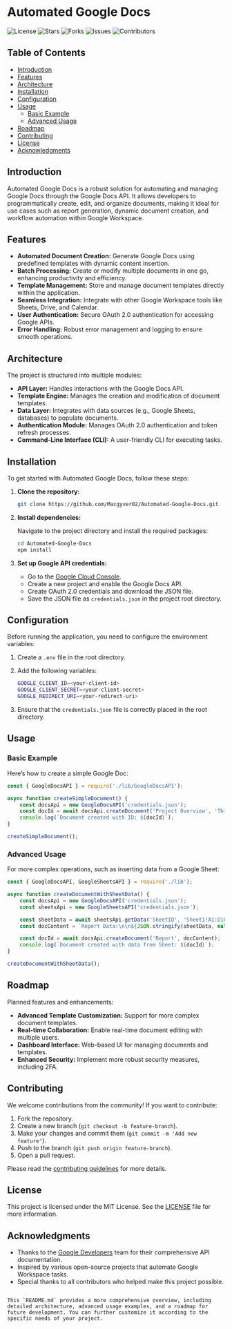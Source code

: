 # Automated Google Docs

![License](https://img.shields.io/github/license/Macgyver02/Automated-Google-Docs)
![Stars](https://img.shields.io/github/stars/Macgyver02/Automated-Google-Docs)
![Forks](https://img.shields.io/github/forks/Macgyver02/Automated-Google-Docs)
![Issues](https://img.shields.io/github/issues/Macgyver02/Automated-Google-Docs)
![Contributors](https://img.shields.io/github/contributors/Macgyver02/Automated-Google-Docs)

## Table of Contents



- [Introduction](#introduction)
- [Features](#features)
- [Architecture](#architecture)
- [Installation](#installation)
- [Configuration](#configuration)
- [Usage](#usage)
  - [Basic Example](#basic-example)
  - [Advanced Usage](#advanced-usage)
- [Roadmap](#roadmap)
- [Contributing](#contributing)
- [License](#license)
- [Acknowledgments](#acknowledgments)

## Introduction

Automated Google Docs is a robust solution for automating and managing Google Docs through the Google Docs API. It allows developers to programmatically create, edit, and organize documents, making it ideal for use cases such as report generation, dynamic document creation, and workflow automation within Google Workspace.

## Features

- **Automated Document Creation:** Generate Google Docs using predefined templates with dynamic content insertion.
- **Batch Processing:** Create or modify multiple documents in one go, enhancing productivity and efficiency.
- **Template Management:** Store and manage document templates directly within the application.
- **Seamless Integration:** Integrate with other Google Workspace tools like Sheets, Drive, and Calendar.
- **User Authentication:** Secure OAuth 2.0 authentication for accessing Google APIs.
- **Error Handling:** Robust error management and logging to ensure smooth operations.

## Architecture

The project is structured into multiple modules:

- **API Layer:** Handles interactions with the Google Docs API.
- **Template Engine:** Manages the creation and modification of document templates.
- **Data Layer:** Integrates with data sources (e.g., Google Sheets, databases) to populate documents.
- **Authentication Module:** Manages OAuth 2.0 authentication and token refresh processes.
- **Command-Line Interface (CLI):** A user-friendly CLI for executing tasks.

## Installation

To get started with Automated Google Docs, follow these steps:

1. **Clone the repository:**

    ```bash
    git clone https://github.com/Macgyver02/Automated-Google-Docs.git
    ```

2. **Install dependencies:**

    Navigate to the project directory and install the required packages:

    ```bash
    cd Automated-Google-Docs
    npm install
    ```

3. **Set up Google API credentials:**

    - Go to the [Google Cloud Console](https://console.cloud.google.com/).
    - Create a new project and enable the Google Docs API.
    - Create OAuth 2.0 credentials and download the JSON file.
    - Save the JSON file as `credentials.json` in the project root directory.

## Configuration

Before running the application, you need to configure the environment variables:

1. Create a `.env` file in the root directory.
2. Add the following variables:

    ```bash
    GOOGLE_CLIENT_ID=<your-client-id>
    GOOGLE_CLIENT_SECRET=<your-client-secret>
    GOOGLE_REDIRECT_URI=<your-redirect-uri>
    ```

3. Ensure that the `credentials.json` file is correctly placed in the root directory.

## Usage

### Basic Example

Here’s how to create a simple Google Doc:

```javascript
const { GoogleDocsAPI } = require('./lib/GoogleDocsAPI');

async function createSimpleDocument() {
    const docsApi = new GoogleDocsAPI('credentials.json');
    const docId = await docsApi.createDocument('Project Overview', 'This is a simple document.');
    console.log(`Document created with ID: ${docId}`);
}

createSimpleDocument();
```

### Advanced Usage

For more complex operations, such as inserting data from a Google Sheet:

```javascript
const { GoogleDocsAPI, GoogleSheetsAPI } = require('./lib');

async function createDocumentWithSheetData() {
    const docsApi = new GoogleDocsAPI('credentials.json');
    const sheetsApi = new GoogleSheetsAPI('credentials.json');

    const sheetData = await sheetsApi.getData('SheetID', 'Sheet1!A1:D10');
    const docContent = `Report Data:\n\n${JSON.stringify(sheetData, null, 2)}`;

    const docId = await docsApi.createDocument('Report', docContent);
    console.log(`Document created with data from Sheet: ${docId}`);
}

createDocumentWithSheetData();
```

## Roadmap

Planned features and enhancements:

- **Advanced Template Customization:** Support for more complex document templates.
- **Real-time Collaboration:** Enable real-time document editing with multiple users.
- **Dashboard Interface:** Web-based UI for managing documents and templates.
- **Enhanced Security:** Implement more robust security measures, including 2FA.

## Contributing

We welcome contributions from the community! If you want to contribute:

1. Fork the repository.
2. Create a new branch (`git checkout -b feature-branch`).
3. Make your changes and commit them (`git commit -m 'Add new feature'`).
4. Push to the branch (`git push origin feature-branch`).
5. Open a pull request.

Please read the [contributing guidelines](CONTRIBUTING.md) for more details.

## License

This project is licensed under the MIT License. See the [LICENSE](LICENSE) file for more information.

## Acknowledgments

- Thanks to the [Google Developers](https://developers.google.com/docs) team for their comprehensive API documentation.
- Inspired by various open-source projects that automate Google Workspace tasks.
- Special thanks to all contributors who helped make this project possible.

```

This `README.md` provides a more comprehensive overview, including detailed architecture, advanced usage examples, and a roadmap for future development. You can further customize it according to the specific needs of your project.
